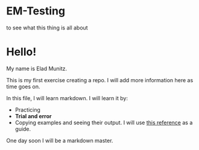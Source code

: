 # EM-Testing
to see what this thing is all about
# Hello!
My name is Elad Munitz.



This is my first exercise creating a repo.
I will add more information here as time goes on. 

In this file, I will learn markdown. I will learn it by:
* Practicing
* **Trial and error**
* Copying examples and seeing their output.
I will use [this reference](https://guides.github.com/features/mastering-markdown/) as a guide.

One day soon
I will be a markdown master.

